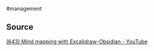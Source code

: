 #management 

## Source
[(643) Mind mapping with Excalidraw-Obsidian - YouTube](https://www.youtube.com/watch?v=pWcHBmJLvLc)

